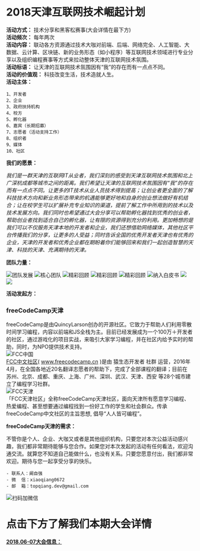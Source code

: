 # 2018天津互联网技术崛起计划

**活动方式：** 技术分享和黑客松赛事(大会详情在最下方)  
**活动频次：** 每年两次  
**活动内容：** 联动各方资源通过技术大咖对前端、后端、网络完全、人工智能、大数据、云计算、区块链、新的业务形态（如小程序）等互联网技术领域进行专业分享以及组织编程赛事等方式来拉动整体天津的互联网技术氛围。   
**活动标语：** 让天津的互联网技术氛围因有“我”的存在而有一点点不同。   
**活动的价值观：** 科技改变生活，技术造就人生。  
**活动主体：** 

```
1、开发者  
2、企业  
3、政府扶持机构  
4、校方  
5、孵化器  
6、嘉宾（长期招募）  
7、志愿者（活动支持工作）  
8、组织者  
9、媒体  
10、社区
```
**我们的愿景：** 

*我们是一群天津的互联网IT从业者，我们深刻的感受到天津互联网技术氛围和北上广深杭成都等城市之间的距离。我们希望让天津的互联网技术氛围因有“我”的存在而有一点点不同。让更多的IT技术从业人员技术得到提高；让创业者更全面的了解科技技术方向和新业务形态带来的机遇能够更好地和自身的创业想法做好有机结合；让在校学生可以扩展补充专业知识的渠道，提前了解工作中所用到的技术以及技术发展方向。我们同时也希望通过大会分享可以帮助孵化器找到优秀的创业者，帮助创业者找到适合自己的孵化器，让有限的资源得到充分的利用。更加畅想的是我们可以不仅服务天津本地的开发者和企业，我们还想借助网络媒体，其他社区平台传播我们的分享，让更多的人受益；同时告诉全国的优秀开发者天津也有优秀的企业，天津的开发者和优秀企业都在期盼着你们能够回来和我们一起创造智慧的天津、科技的天津、充满期待的天津。*


**团队力量：**  

![团队发展](https://upload-images.jianshu.io/upload_images/3837427-47e45332b7c9705f.jpg?imageMogr2/auto-orient/strip%7CimageView2/2/w/700)
![核心团队](https://upload-images.jianshu.io/upload_images/3837427-8dbf0e429093da1f.png?imageMogr2/auto-orient/strip%7CimageView2/2/w/700)
![精彩回顾](https://upload-images.jianshu.io/upload_images/3837427-a09913a7f958814f.png?imageMogr2/auto-orient/strip%7CimageView2/2/w/700)
![精彩回顾](https://upload-images.jianshu.io/upload_images/3837427-15e313524f35f133.png?imageMogr2/auto-orient/strip%7CimageView2/2/w/700)
![精彩回顾](https://upload-images.jianshu.io/upload_images/3837427-5b1263cd788f2903.png?imageMogr2/auto-orient/strip%7CimageView2/2/w/700)
![纳入白皮书](https://upload-images.jianshu.io/upload_images/3837427-c439e6e0f17b6da0.png?imageMogr2/auto-orient/strip%7CimageView2/2/w/700)
![](https://upload-images.jianshu.io/upload_images/3837427-0e02e24f7e004799.png?imageMogr2/auto-orient/strip%7CimageView2/2/w/700)
![](https://upload-images.jianshu.io/upload_images/3837427-4bd4a8c11a025479.png?imageMogr2/auto-orient/strip%7CimageView2/2/w/700)



**活动发起方：**  

### freeCodeCamp天津

freeCodeCamp是由QuincyLarson创办的开源社区。它致力于帮助人们利用零散时间学习编程，内容以前端和JS全栈为主。目前已经发展成为一个100万＋开发者的社区，通过游戏化的项目实战，来吸引大家学习编程，并在社区内给予实时的帮助，同时，为NPO提供技术支持。  
![FCC中国](http://cdn.huodongxing.com/file/20160315/1155FB56D38D00D99937959A335C4DF04E/3a012665bbca463c4c8eddd26c60d3ec-sz_40522.jpg)  
[FCC中文社区](https://www.jianshu.com/p/a8c88640e22c)( www.freecodecamp.cn )是由 猿生态开发者 社群 运营，2016年4月，在全国各地近20名翻译志愿者的帮助下，完成了全部课程的翻译；目前在 苏州、北京、成都、重庆、上海、广州、深圳、武汉、天津、西安 等28个城市建立了编程学习社群。  
![FCC天津](http://cdn.huodongxing.com/file/20160315/1155FB56D38D00D99937959A335C4DF04E/f83fc51553c160df77f57f8bee2c49b2-sz_60231.jpg)  
「FCC天津社区」全称freeCodeCamp天津社区，面向天津所有愿意学习编程、热爱编程、甚至想要通过编程找到一份好工作的学生和社会群众。传承freeCodeCamp中文社区的主旨思想, 倡导“人人皆可编程”。


**freeCodeCamp天津的需求：**  

不管你是个人、企业、大咖又或者是其他组织机构，只要您对本次公益活动感兴趣，我们都非常期待能够与您合作。如果您对本次发起的活动有任何看法，欢迎沟通交流。就算您不知道自己能做什么，也没有关系。只要您愿意付出，我们都非常欢迎。期待与您一起享受分享的快乐。  

```
- 联系人：阚自强
- 微  信：xiaoqiang0672
- 邮  箱：topqiang.dev@gmail.com
```

![扫码加微信](http://cdn.huodongxing.com/file/20160315/1155FB56D38D00D99937959A335C4DF04E/2cbd2b75e79be51f580558cf3a9db594-sz_124933.jpg)  


# 点击下方了解我们本期大会详情  
[**2018.06-07大会信息：**](./2018.06-07.md)




